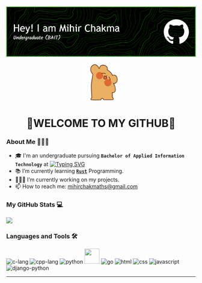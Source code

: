 ![Header](https://github.com/mihirchakma/mihirchakma/blob/main/cover-image.png "Header")
<p align="center"><img src="https://github.com/mihirchakma/mihirchakma/blob/main/giphy.gif" width="100px"></p>
<h1 align="center">🙏WELCOME TO MY GITHUB🙏</h1>

### About Me 👨🏻‍🎓

- 🎓 I'm an undergraduate pursuing **`Bachelor of Applied Information Technology`** at <a href="https://sltc.ac.lk"><img src="https://readme-typing-svg.demolab.com?font=Fira+Code&weight=700&size=12&pause=1000&color=1840F7&vCenter=true&width=190&height=20&lines=SLTC+Research+University" alt="Typing SVG" /></a>
- 📚 I’m currently learning [__`Rust`__](https://www.rust-lang.org/) Programming.
- 🧑🏻‍💻 I’m currently working on my projects.
- 📫 How to reach me: mihirchakmaths@gmail.com

### My GitHub Stats 💻

  <a href="https://github.com/anuraghazra/github-readme-stats">
  <img align="center" src="https://github-readme-stats.vercel.app/api?username=mihirchakma&show_icons=true&theme=blue-green" />
  </a>

### Languages and Tools 🛠️

<p align="left">
  <a><img src="https://cdn.jsdelivr.net/gh/devicons/devicon/icons/c/c-original.svg" alt="c-lang" width="40" height="40" /></a>
  <a><img src="https://cdn.jsdelivr.net/gh/devicons/devicon/icons/cplusplus/cplusplus-original.svg" alt="cpp-lang" width="40" height="40" /></a>
  <a><img src="https://cdn.jsdelivr.net/gh/devicons/devicon/icons/python/python-original.svg" alt="python" width="40" height="40" /></a>
  <a><img src="https://cdn.jsdelivr.net/gh/devicons/devicon@latest/icons/rust/rust-original.svg" width="40" height="40" /></a>
  <a><img src="https://cdn.jsdelivr.net/gh/devicons/devicon/icons/go/go-original-wordmark.svg" alt="go" width="40" height="40" /></a>
  <a><img src="https://cdn.jsdelivr.net/gh/devicons/devicon/icons/html5/html5-original.svg" alt="html" width="40" height="40" /></a>
  <a><img src="https://cdn.jsdelivr.net/gh/devicons/devicon/icons/css3/css3-original.svg" alt="css" width="40" height="40" /></a>
  <a><img src="https://cdn.jsdelivr.net/gh/devicons/devicon/icons/javascript/javascript-original.svg" alt="javascript" width="40" height="40" /></a>
  <a><img src="https://cdn.jsdelivr.net/gh/devicons/devicon/icons/django/django-plain.svg" alt="django-python" width="40" height="40" /></a>
</p>

<hr>

<!--
Here are some ideas to get you started:

- 🔭 I’m currently working on ...
- 🌱 I’m currently learning ...
- 👯 I’m looking to collaborate on ...
- 🤔 I’m looking for help with ...
- 💬 Ask me about ...
- 📫 How to reach me: ...
- 😄 Pronouns: ...
- ⚡ Fun fact: ...

- 🧑🏻‍🎓  I'm also a student of the **`Higher National Diploma in Information Technology`** at <a href="http://www.sliate.ac.lk"><img src="https://readme-typing-svg.demolab.com?font=Fira+Code&weight=700&size=12&pause=1000&color=1B2BE3&vCenter=true&random=false&width=80&height=20&lines=SLIATE" alt="Typing SVG" /></a>
-->
